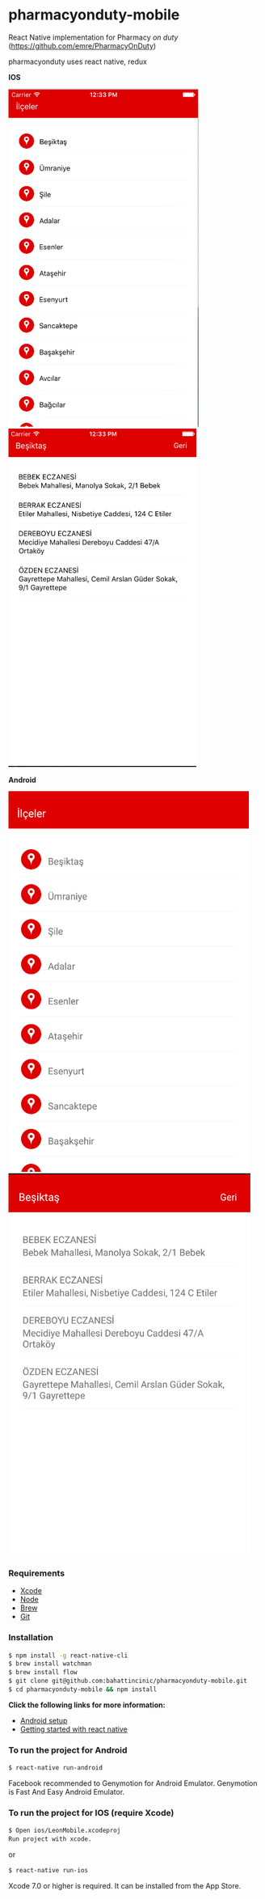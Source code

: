 # pharmacyonduty-mobile
React Native implementation for Pharmacy *on duty* (https://github.com/emre/PharmacyOnDuty)

pharmacyonduty uses react native, redux

**IOS**

![List](screenshots/ios_list.png)
![List](screenshots/ios_detail.png)

**Android**

![List](screenshots/android_list.png)
![List](screenshots/android_detail.png)

### Requirements
- [Xcode](https://developer.apple.com/xcode/)
- [Node](https://nodejs.org)
- [Brew](http://brew.sh/)
- [Git](https://git-scm.com/)

### Installation

```bash
$ npm install -g react-native-cli
$ brew install watchman
$ brew install flow
$ git clone git@github.com:bahattincinic/pharmacyonduty-mobile.git
$ cd pharmacyonduty-mobile && npm install
```

**Click the following links for more information:**
- [Android setup](https://facebook.github.io/react-native/docs/android-setup.html)
- [Getting started with react native](https://facebook.github.io/react-native/docs/getting-started.html)

### To run the project for Android

```bash
$ react-native run-android
```
Facebook recommended to Genymotion for Android Emulator. Genymotion is Fast And Easy Android Emulator.

### To run the project for IOS (require Xcode)

```bash
$ Open ios/LeonMobile.xcodeproj
Run project with xcode.
```
or
```bash
$ react-native run-ios
```

Xcode 7.0 or higher is required. It can be installed from the App Store.
